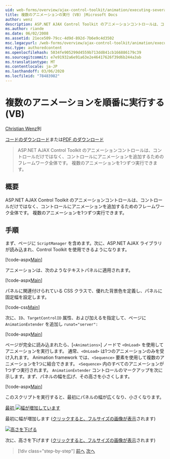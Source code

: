 ```yaml
---
uid: web-forms/overview/ajax-control-toolkit/animation/executing-several-animations-after-each-other-vb
title: 複数のアニメーションの実行 (VB) |Microsoft Docs
author: wenz
description: ASP.NET AJAX Control Toolkit のアニメーションコントロールは、コントロールだけではなく、コントロールにアニメーションを追加するためのフレームワーク全体です。 これにより、を実行できます...
ms.author: riande
ms.date: 06/02/2008
ms.assetid: 21ece509-79cc-4d9d-892d-7b6e9c4d3502
msc.legacyurl: /web-forms/overview/ajax-control-toolkit/animation/executing-several-animations-after-each-other-vb
msc.type: authoredcontent
ms.openlocfilehash: 5034fe905299d4559b713dd841cb166886179c39
ms.sourcegitcommit: e7e91932a6e91a63e2e46417626f39d6b244a3ab
ms.translationtype: MT
ms.contentlocale: ja-JP
ms.lasthandoff: 03/06/2020
ms.locfileid: "78483982"
---
```

# <a name="executing-several-animations-after-each-other-vb"></a>複数のアニメーションを順番に実行する (VB)

[Christian Wenz](https://github.com/wenz)別

[コードのダウンロード](https://download.microsoft.com/download/f/9/a/f9a26acd-8df4-4484-8a18-199e4598f411/Animation3.vb.zip)または[PDF のダウンロード](https://download.microsoft.com/download/6/7/1/6718d452-ff89-4d3f-a90e-c74ec2d636a3/animation3VB.pdf)

> ASP.NET AJAX Control Toolkit のアニメーションコントロールは、コントロールだけではなく、コントロールにアニメーションを追加するためのフレームワーク全体です。 複数のアニメーションを1つずつ実行できます。

## <a name="overview"></a>概要

ASP.NET AJAX Control Toolkit のアニメーションコントロールは、コントロールだけではなく、コントロールにアニメーションを追加するためのフレームワーク全体です。 複数のアニメーションを1つずつ実行できます。

## <a name="steps"></a>手順

まず、ページに `ScriptManager` を含めます。次に、ASP.NET AJAX ライブラリが読み込まれ、Control Toolkit を使用できるようになります。

[!code-aspx[Main](executing-several-animations-after-each-other-vb/samples/sample1.aspx)]

アニメーションは、次のようなテキストパネルに適用されます。

[!code-aspx[Main](executing-several-animations-after-each-other-vb/samples/sample2.aspx)]

パネルに関連付けられている CSS クラスで、優れた背景色を定義し、パネルに固定幅を設定します。

[!code-css[Main](executing-several-animations-after-each-other-vb/samples/sample3.css)]

次に、`ID`、`TargetControlID` 属性、および加えるを指定して、ページに `AnimationExtender` を追加し `runat="server":`

[!code-aspx[Main](executing-several-animations-after-each-other-vb/samples/sample4.aspx)]

ページが完全に読み込まれたら、[`<Animations>`] ノードで `<OnLoad>` を使用してアニメーションを実行します。 通常、`<OnLoad>` は1つのアニメーションのみを受け入れます。 Animation framework では、`<Sequence>` 要素を使用して複数のアニメーションを1つに結合できます。 `<Sequence>` 内のすべてのアニメーションが1つずつ実行されます。 `AnimationExtender` コントロールのマークアップを次に示します。まず、パネルの幅を広げ、その高さを小さくします。

[!code-aspx[Main](executing-several-animations-after-each-other-vb/samples/sample5.aspx)]

このスクリプトを実行すると、最初にパネルの幅が広くなり、小さくなります。

[最初 ![幅が増加しています](executing-several-animations-after-each-other-vb/_static/image2.png)](executing-several-animations-after-each-other-vb/_static/image1.png)

最初に幅が増加します ([クリックすると、フルサイズの画像が表示](executing-several-animations-after-each-other-vb/_static/image3.png)されます)

[![高さを下げる](executing-several-animations-after-each-other-vb/_static/image5.png)](executing-several-animations-after-each-other-vb/_static/image4.png)

次に、高さを下げます ([クリックすると、フルサイズの画像が表示](executing-several-animations-after-each-other-vb/_static/image6.png)されます)

> [!div class="step-by-step"]
> [前へ](executing-several-animations-at-the-same-time-vb.md)
> [次へ](animation-depending-on-a-condition-vb.md)
